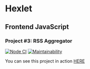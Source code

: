 # Hexlet

## Frontend JavaScript

### Project #3: RSS Aggregator

[![Node CI](https://github.com/alekseyvlivanov/frontend-project-lvl3/workflows/Node%20CI/badge.svg)](https://github.com/alekseyvlivanov/frontend-project-lvl3/actions)
[![Maintainability](https://api.codeclimate.com/v1/badges/09ff447222b3b4242daa/maintainability)](https://codeclimate.com/github/alekseyvlivanov/frontend-project-lvl3/maintainability)

You can see this project in action [HERE](https://frontend-project-lvl3-iav.vercel.app)

